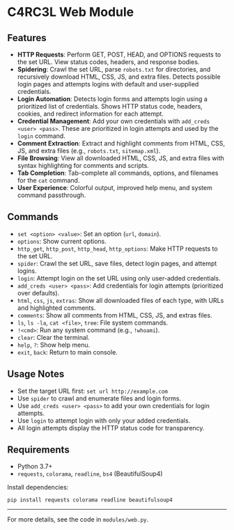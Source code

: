 # C4RC3L Web Module

## Features

- **HTTP Requests**: Perform GET, POST, HEAD, and OPTIONS requests to the set URL. View status codes, headers, and response bodies.
- **Spidering**: Crawl the set URL, parse `robots.txt` for directories, and recursively download HTML, CSS, JS, and extra files. Detects possible login pages and attempts logins with default and user-supplied credentials.
- **Login Automation**: Detects login forms and attempts login using a prioritized list of credentials. Shows HTTP status code, headers, cookies, and redirect information for each attempt.
- **Credential Management**: Add your own credentials with `add_creds <user> <pass>`. These are prioritized in login attempts and used by the `login` command.
- **Comment Extraction**: Extract and highlight comments from HTML, CSS, JS, and extra files (e.g., `robots.txt`, `sitemap.xml`).
- **File Browsing**: View all downloaded HTML, CSS, JS, and extra files with syntax highlighting for comments and scripts.
- **Tab Completion**: Tab-complete all commands, options, and filenames for the `cat` command.
- **User Experience**: Colorful output, improved help menu, and system command passthrough.

## Commands

- `set <option> <value>`: Set an option (`url`, `domain`).
- `options`: Show current options.
- `http_get`, `http_post`, `http_head`, `http_options`: Make HTTP requests to the set URL.
- `spider`: Crawl the set URL, save files, detect login pages, and attempt logins.
- `login`: Attempt login on the set URL using only user-added credentials.
- `add_creds <user> <pass>`: Add credentials for login attempts (prioritized over defaults).
- `html`, `css`, `js`, `extras`: Show all downloaded files of each type, with URLs and highlighted comments.
- `comments`: Show all comments from HTML, CSS, JS, and extras files.
- `ls`, `ls -la`, `cat <file>`, `tree`: File system commands.
- `!<cmd>`: Run any system command (e.g., `!whoami`).
- `clear`: Clear the terminal.
- `help`, `?`: Show help menu.
- `exit`, `back`: Return to main console.

## Usage Notes

- Set the target URL first: `set url http://example.com`
- Use `spider` to crawl and enumerate files and login forms.
- Use `add_creds <user> <pass>` to add your own credentials for login attempts.
- Use `login` to attempt login with only your added credentials.
- All login attempts display the HTTP status code for transparency.

## Requirements

- Python 3.7+
- `requests`, `colorama`, `readline`, `bs4` (BeautifulSoup4)

Install dependencies:

```
pip install requests colorama readline beautifulsoup4
```

---

For more details, see the code in `modules/web.py`.
